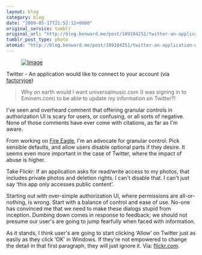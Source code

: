 ```yaml
---
layout: blog
category: blog
date: "2009-05-17T21:52:12+0000"
original_service: tumblr
original_url: "http://blog.benward.me/post/109184251/twitter-an-application-would-like-to-connect-to"
tumblr_post_type: photo
atomid: "http://blog.benward.me/post/109184251/twitter-an-application-would-like-to-connect-to"
---
```

<figure class="photo">
  <a href="http://www.flickr.com/photos/25419820@N00/3539768402"><img src="http://benward.me/res/tumblr/media/109184251/0.jpg" alt="Image"></a>
</figure>

Twitter - An application would like to connect to your account (via <a href="http://flickr.com/photos/factoryjoe">factoryjoe</a>)

>Why on earth would I want universalmusic.com (I was signing in to Eminem.com) to be able to update my information on Twitter?! 

I've seen and overheard comment that offering granular controls in authorization UI is scary for users, or confusing, or all sorts of negative. None of those comments have ever come with citations, as far as I'm aware.

From working on [Fire Eagle](http://fireeagle.com), I'm an advocate for granular control. Pick sensible defaults, and allow users disable optional parts if they desire. It seems even more important in the case of Twitter, where the impact of abuse is higher.

Take Flickr: If an application asks for read/write access to my photos, that includes private photos and deletion rights. I can't disable that. I can't just say ‘this app only accesses public content’.

Starting out with over-simple authorization UI, where permissions are all-or-nothing, is wrong. Start with a balance of control and ease of use. No-one has convinced me that we need to make these dialogs stupid from inception. Dumbing down comes in response to feedback; we should not presume our user's are going to jump fearfully when faced with information.

As it stands, I think user's are going to start clicking ‘Allow’ on Twitter just as easily as they click ‘OK’ in Windows. If they're not empowered to change the detail in that first paragraph, they will just ignore it.
Via: [flickr.com](http://www.flickr.com/photos/25419820@N00/3539768402).
